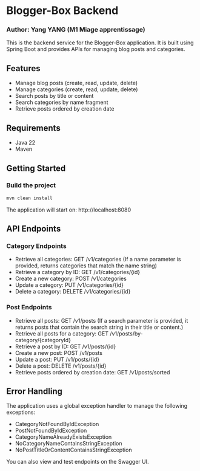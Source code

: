 # Blogger-Box Backend
### Author: Yang YANG (M1 Miage apprentissage)
This is the backend service for the Blogger-Box application. It is built using Spring Boot and provides APIs for managing blog posts and categories.

## Features

- Manage blog posts (create, read, update, delete)
- Manage categories (create, read, update, delete)
- Search posts by title or content
- Search categories by name fragment
- Retrieve posts ordered by creation date

## Requirements

- Java 22 
- Maven

## Getting Started
### Build the project
```bash
mvn clean install
```
The application will start on: http://localhost:8080
## API Endpoints
### Category Endpoints
- Retrieve all categories: GET /v1/categories (If a name parameter is provided, returns categories that match the name string)
- Retrieve a category by ID: GET /v1/categories/{id}
- Create a new category: POST /v1/categories
- Update a category: PUT /v1/categories/{id}
- Delete a category: DELETE /v1/categories/{id}
### Post Endpoints
- Retrieve all posts: GET /v1/posts (If a search parameter is provided, it returns posts that contain the search string in their title or content.)
- Retrieve all posts for a category: GET /v1/posts/by-category/{categoryId}
- Retrieve a post by ID: GET /v1/posts/{id}
- Create a new post: POST /v1/posts
- Update a post: PUT /v1/posts/{id}
- Delete a post: DELETE /v1/posts/{id}
- Retrieve posts ordered by creation date: GET /v1/posts/sorted

## Error Handling
The application uses a global exception handler to manage the following exceptions:
- CategoryNotFoundByIdException
- PostNotFoundByIdException
- CategoryNameAlreadyExistsException
- NoCategoryNameContainsStringException
- NoPostTitleOrContentContainsStringException


You can also view and test endpoints on the Swagger UI.
